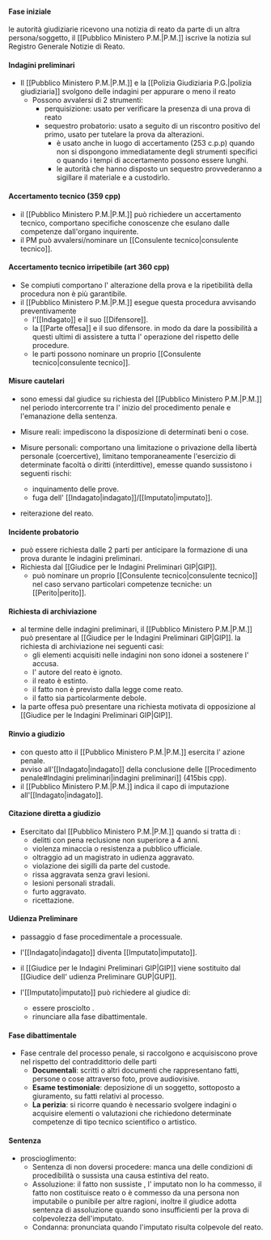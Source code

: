 
#### Fase iniziale 

le autorità giudiziarie ricevono una notizia di reato da parte di un altra persona/soggetto, il [[Pubblico Ministero P.M.|P.M.]] iscrive la notizia sul Registro Generale Notizie di Reato.

#### Indagini preliminari 

- Il [[Pubblico Ministero P.M.|P.M.]] e la [[Polizia Giudiziaria P.G.|polizia giudiziaria]] svolgono delle indagini per appurare o meno il reato 
	- Possono avvalersi di 2 strumenti:
		- perquisizione: usato per verificare la presenza di una prova di reato
		- sequestro probatorio: usato a seguito di un riscontro positivo del primo, usato per tutelare la prova da alterazioni. 
			- è usato anche in luogo di accertamento (253 c.p.p) quando non si dispongono immediatamente degli strumenti specifici o quando i tempi di accertamento possono essere lunghi. 
			- le autorità che hanno disposto un sequestro provvederanno a sigillare il materiale e a custodirlo. 

#### Accertamento tecnico (359 cpp)

- il [[Pubblico Ministero P.M.|P.M.]] può richiedere un accertamento tecnico, comportano specifiche conoscenze che esulano dalle competenze dall'organo inquirente.
- il PM può avvalersi/nominare un [[Consulente tecnico|consulente tecnico]].

#### Accertamento tecnico irripetibile (art 360 cpp)

- Se compiuti comportano l' alterazione della prova e la ripetibilità della procedura non è più garantibile.
- il [[Pubblico Ministero P.M.|P.M.]] esegue questa procedura avvisando preventivamente 
	- l'[[Indagato]] e il suo [[Difensore]].
	- la [[Parte offesa]] e il suo difensore. 
 in modo da dare la possibilità a questi ultimi di assistere a tutta l' operazione del rispetto delle procedure. 
  - le parti possono nominare un proprio [[Consulente tecnico|consulente tecnico]]. 

#### Misure cautelari 

- sono emessi dal giudice su richiesta del [[Pubblico Ministero P.M.|P.M.]] nel periodo intercorrente tra l' inizio del procedimento penale e l'emanazione della sentenza. 

- Misure reali: impediscono la disposizione di determinati beni o cose. 

- Misure personali: comportano una limitazione o privazione della libertà personale (coercertive), limitano temporaneamente l'esercizio di determinate facoltà o diritti (interdittive), emesse quando sussistono i seguenti rischi:
	- inquinamento delle prove. 
	- fuga dell' [[Indagato|indagato]]/[[Imputato|imputato]].
- reiterazione del reato. 


#### Incidente probatorio 

- può essere richiesta dalle 2 parti per anticipare la formazione di una prova durante le indagini preliminari.
- Richiesta dal [[Giudice per le Indagini Preliminari GIP|GIP]].
	- può nominare un proprio [[Consulente tecnico|consulente tecnico]] nel caso servano particolari competenze tecniche: un [[Perito|perito]].

#### Richiesta di archiviazione 

- al termine delle indagini preliminari, il [[Pubblico Ministero P.M.|P.M.]] può presentare al [[Giudice per le Indagini Preliminari GIP|GIP]]. la richiesta di archiviazione nei seguenti casi:  
	- gli elementi acquisiti nelle indagini non sono idonei a sostenere l' accusa.
	- l' autore del reato è ignoto. 
	- il reato è estinto.
	- il fatto non è previsto dalla legge come reato.
	- il fatto sia particolarmente debole. 
- la parte offesa può presentare una richiesta motivata di opposizione al [[Giudice per le Indagini Preliminari GIP|GIP]].


#### Rinvio a giudizio 

- con questo atto il [[Pubblico Ministero P.M.|P.M.]] esercita l' azione penale.
- avviso all'[[Indagato|indagato]] della conclusione delle [[Procedimento penale#Indagini preliminari|indagini preliminari]] (415bis cpp).
- il [[Pubblico Ministero P.M.|P.M.]] indica il capo di imputazione all'[[Indagato|indagato]].

#### Citazione diretta a giudizio 

- Esercitato dal [[Pubblico Ministero P.M.|P.M.]] quando si tratta di :
	- delitti con pena reclusione non superiore a 4 anni. 
	- violenza minaccia o resistenza a pubblico ufficiale.
	- oltraggio ad un magistrato in udienza aggravato. 
	- violazione dei sigilli da parte del custode. 
	- rissa aggravata senza gravi lesioni. 
	- lesioni personali stradali. 
	- furto aggravato. 
	- ricettazione. 

#### Udienza Preliminare

- passaggio d fase procedimentale a processuale.
- l'[[Indagato|indagato]] diventa [[Imputato|imputato]]. 
- il [[Giudice per le Indagini Preliminari GIP|GIP]] viene sostituito dal [[Giudice dell' udienza Preliminare GUP|GUP]]. 

- l'[[Imputato|imputato]] può richiedere al giudice di:
	- essere prosciolto .
	- rinunciare alla fase dibattimentale.

#### Fase dibattimentale 

- Fase centrale del processo penale, si raccolgono e acquisiscono prove nel rispetto del contraddittorio delle parti 
	- **Documentali**: scritti o altri documenti che rappresentano fatti, persone o cose attraverso foto, prove audiovisive.
	- **Esame testimoniale**: deposizione di un soggetto, sottoposto a giuramento, su fatti relativi al processo.
	- **La perizia**: si ricorre quando è necessario svolgere indagini o acquisire elementi o valutazioni che richiedono determinate competenze di tipo tecnico scientifico o artistico.


#### Sentenza 

- proscioglimento: 
	- Sentenza di non doversi procedere: manca una delle condizioni di procedibilità o sussista una causa estintiva del reato.
	- Assoluzione: il fatto non sussiste , l' imputato non lo ha commesso, il fatto non costituisce reato o è commesso da una persona non imputabile o punibile per altre ragioni, inoltre il giudice adotta sentenza di assoluzione quando sono insufficienti per la prova di colpevolezza dell'imputato. 
	- Condanna: pronunciata quando l'imputato risulta colpevole del reato.
	  


